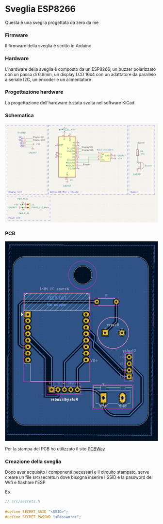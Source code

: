 # Sveglia ESP8266
Questa è una sveglia progettata da zero da me

### Firmware
Il firmware della sveglia è scritto in Arduino

### Hardware
L'hardware della sveglia è composto da un ESP8266, un buzzer polarizzato con un passo di 6.6mm, un display LCD 16x4 con un adattatore da parallelo a seriale I2C, un encoder e un alimentatore

### Progettazione hardware
La progettazione dell'hardware è stata svolta nel software KiCad

### Schematica
![Schematica](./img/CircuitScheme.png)

### PCB
![PCB](./img/PCB.png)

Per la stampa del PCB ho utilizzato il sito [PCBWay](https://www.pcbway.com/)
### Creazione della sveglia
Dopo aver acquisito i componenti necessari e il circuito stampato, serve creare un file src/secrets.h dove bisogna inserire l'SSID e la password del Wifi e flashare l'ESP


Es.
```C
// src/secrets.h

#define SECRET_SSID "<SSID>";
#define SECRET_PASSWD "<Password>";
```
